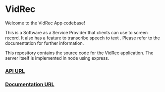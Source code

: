 # VidRec
Welcome to the VidRec App codebase!

This is a Software as a Service Provider that clients can use to screen record. It also has a feature to transcribe speech to text . Please refer to the documentation for further information.

This repository contains the source code for the VidRec application. The server itself is implemented in node using express.
### [API URL](https://lobster-app-q4dx3.ondigitalocean.app)

### [Documentation URL](https://lobster-app-q4dx3.ondigitalocean.app/api-docs)
